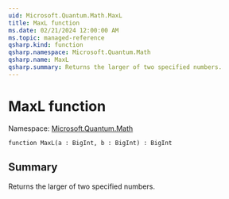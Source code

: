```yaml
---
uid: Microsoft.Quantum.Math.MaxL
title: MaxL function
ms.date: 02/21/2024 12:00:00 AM
ms.topic: managed-reference
qsharp.kind: function
qsharp.namespace: Microsoft.Quantum.Math
qsharp.name: MaxL
qsharp.summary: Returns the larger of two specified numbers.
---
```


# MaxL function

Namespace: [Microsoft.Quantum.Math](xref:Microsoft.Quantum.Math)

```qsharp
function MaxL(a : BigInt, b : BigInt) : BigInt
```

## Summary
Returns the larger of two specified numbers.
